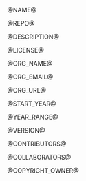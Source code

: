 @NAME@

@REPO@

@DESCRIPTION@

@LICENSE@

@ORG_NAME@

@ORG_EMAIL@

@ORG_URL@

@START_YEAR@

@YEAR_RANGE@

@VERSION@

@CONTRIBUTORS@

@COLLABORATORS@

@COPYRIGHT_OWNER@